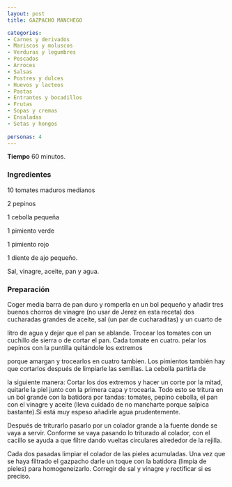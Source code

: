 ```yaml
---
layout: post
title: GAZPACHO MANCHEGO

categories:
- Carnes y derivados
- Mariscos y moluscos
- Verduras y legumbres
- Pescados
- Arroces
- Salsas
- Postres y dulces
- Huevos y lacteos
- Pastas
- Entrantes y bocadillos
- Frutas
- Sopas y cremas
- Ensaladas
- Setas y hongos
 
personas: 4 
---
```

<b>Tiempo</b> 60 minutos.

<h3>Ingredientes</h3>
10 tomates maduros medianos

2 pepinos

1 cebolla pequeña

1 pimiento verde

1 pimiento rojo

1 diente de ajo pequeño.

Sal, vinagre, aceite, pan y agua.

<h3>Preparación</h3>
Coger media barra de pan duro y romperla en un bol pequeño y añadir tres buenos chorros de vinagre (no usar de Jerez en esta receta) dos cucharadas grandes de aceite, sal (un par de cucharaditas) y un cuarto de

litro de agua y dejar que el pan se ablande. Trocear los tomates con un cuchillo de sierra o de cortar el pan. Cada tomate en cuatro. pelar los pepinos con la puntilla quitándole los extremos

porque amargan y trocearlos en cuatro tambien. Los pimientos también hay que cortarlos después de limpiarle las semillas. La cebolla partirla de

la siguiente manera: Cortar los dos extremos y hacer un corte por la mitad, quitarle la piel junto con la primera capa y trocearla. Todo esto se tritura en un bol grande con la batidora por tandas: tomates, pepino cebolla, el pan con el vinagre y aceite (lleva cuidado de no mancharte porque salpica bastante).Si está muy espeso añadirle agua prudentemente.

Después de triturarlo pasarlo por un colador grande a la fuente donde se vaya a servir. Conforme se vaya pasando lo triturado al colador, con el cacillo se ayuda a que filtre dando vueltas circulares alrededor de la rejilla.

Cada dos pasadas limpiar el colador de las pieles acumuladas. Una vez que se haya filtrado el gazpacho darle un toque con la batidora (limpia de pieles) para homogeneizarlo. Corregir de sal y vinagre y rectificar si es preciso.

